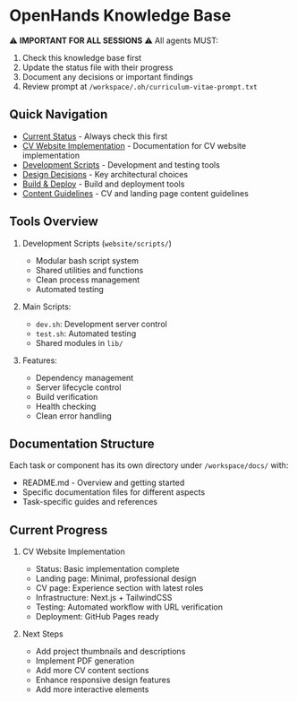 # OpenHands Knowledge Base

⚠️ **IMPORTANT FOR ALL SESSIONS** ⚠️
All agents MUST:
1. Check this knowledge base first
2. Update the status file with their progress
3. Document any decisions or important findings
4. Review prompt at `/workspace/.oh/curriculum-vitae-prompt.txt`

## Quick Navigation

- [Current Status](/workspace/docs/STATUS.md) - Always check this first
- [CV Website Implementation](/workspace/docs/cv-website/README.md) - Documentation for CV website implementation
- [Development Scripts](/workspace/docs/cv-website/scripts.md) - Development and testing tools
- [Design Decisions](/workspace/docs/cv-website/design-decisions.md) - Key architectural choices
- [Build & Deploy](/workspace/docs/cv-website/build-deploy.md) - Build and deployment tools
- [Content Guidelines](/workspace/docs/cv-website/content.md) - CV and landing page content guidelines

## Tools Overview

1. Development Scripts (`website/scripts/`)
   - Modular bash script system
   - Shared utilities and functions
   - Clean process management
   - Automated testing

2. Main Scripts:
   - `dev.sh`: Development server control
   - `test.sh`: Automated testing
   - Shared modules in `lib/`

3. Features:
   - Dependency management
   - Server lifecycle control
   - Build verification
   - Health checking
   - Clean error handling

## Documentation Structure

Each task or component has its own directory under `/workspace/docs/` with:
- README.md - Overview and getting started
- Specific documentation files for different aspects
- Task-specific guides and references

## Current Progress

1. CV Website Implementation
   - Status: Basic implementation complete
   - Landing page: Minimal, professional design
   - CV page: Experience section with latest roles
   - Infrastructure: Next.js + TailwindCSS
   - Testing: Automated workflow with URL verification
   - Deployment: GitHub Pages ready

2. Next Steps
   - Add project thumbnails and descriptions
   - Implement PDF generation
   - Add more CV content sections
   - Enhance responsive design features
   - Add more interactive elements